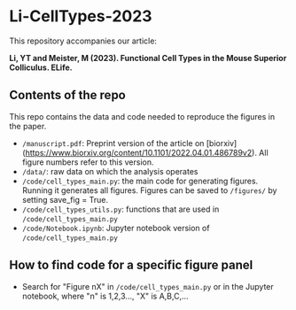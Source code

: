 # Li-CellTypes-2023
This repository accompanies our article:

**Li, YT and Meister, M (2023). Functional Cell Types in the Mouse Superior Colliculus. ELife.**

  
## Contents of the repo
This repo contains the data and code needed to reproduce the figures in the paper.

* `/manuscript.pdf`: Preprint version of the article on [biorxiv] (https://www.biorxiv.org/content/10.1101/2022.04.01.486789v2). All figure numbers refer to this version.
* `/data/`: raw data on which the analysis operates
* `/code/cell_types_main.py`: the main code for generating figures. Running it generates all figures. Figures can be saved to `/figures/` by setting save_fig = True.
* `/code/cell_types_utils.py`: functions that are used in `/code/cell_types_main.py`
* `/code/Notebook.ipynb`: Jupyter notebook version of `/code/cell_types_main.py`


## How to find code for a specific figure panel
* Search for "Figure nX" in `/code/cell_types_main.py` or in the Jupyter notebook, where "n" is 1,2,3..., "X" is A,B,C,...
